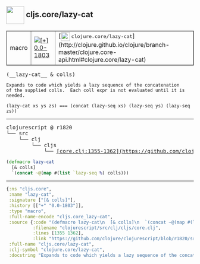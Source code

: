 ## <img width="48px" valign="middle" src="http://i.imgur.com/Hi20huC.png"> cljs.core/lazy-cat

 <table border="1">
<tr>
<td>macro</td>
<td><a href="https://github.com/cljsinfo/api-refs/tree/0.0-1803"><img valign="middle" alt="[+] 0.0-1803" src="https://img.shields.io/badge/+-0.0--1803-lightgrey.svg"></a> </td>
<td>
[<img height="24px" valign="middle" src="http://i.imgur.com/1GjPKvB.png"> <samp>clojure.core/lazy-cat</samp>](http://clojure.github.io/clojure/branch-master/clojure.core-api.html#clojure.core/lazy-cat)
</td>
</tr>
</table>

 <samp>
(__lazy-cat__ & colls)<br>
</samp>

```
Expands to code which yields a lazy sequence of the concatenation
of the supplied colls.  Each coll expr is not evaluated until it is
needed. 

(lazy-cat xs ys zs) === (concat (lazy-seq xs) (lazy-seq ys) (lazy-seq zs))
```

---

 <pre>
clojurescript @ r1820
└── src
    └── clj
        └── cljs
            └── <ins>[core.clj:1355-1362](https://github.com/clojure/clojurescript/blob/r1820/src/clj/cljs/core.clj#L1355-L1362)</ins>
</pre>

```clj
(defmacro lazy-cat
  [& colls]
  `(concat ~@(map #(list `lazy-seq %) colls)))
```


---

```clj
{:ns "cljs.core",
 :name "lazy-cat",
 :signature ["[& colls]"],
 :history [["+" "0.0-1803"]],
 :type "macro",
 :full-name-encode "cljs.core_lazy-cat",
 :source {:code "(defmacro lazy-cat\n  [& colls]\n  `(concat ~@(map #(list `lazy-seq %) colls)))",
          :filename "clojurescript/src/clj/cljs/core.clj",
          :lines [1355 1362],
          :link "https://github.com/clojure/clojurescript/blob/r1820/src/clj/cljs/core.clj#L1355-L1362"},
 :full-name "cljs.core/lazy-cat",
 :clj-symbol "clojure.core/lazy-cat",
 :docstring "Expands to code which yields a lazy sequence of the concatenation\nof the supplied colls.  Each coll expr is not evaluated until it is\nneeded. \n\n(lazy-cat xs ys zs) === (concat (lazy-seq xs) (lazy-seq ys) (lazy-seq zs))"}

```
